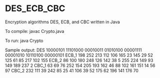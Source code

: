 # DES_ECB_CBC
Encryption algorithms DES, ECB, and CBC written in Java

To compile:
    javac Crypto.java

To run:
    java Crypto

Sample output:
DES
10000101 11101000 00010011 01010100 00001111 00001010 10110100 00000101
ECB_1
198 252 213 112 106 165 23 145 29 52 125 61 85 217 102 155
ECB_2
86 100 180 248 126 142 38 5 255 224 149 93 149 189 237 2
CBC_1
63 69 76 252 154 205 193 162 46 88 102 161 151 14 56 97
CBC_2
232 111 39 242 85 25 41 106 39 52 175 62 196 141 176 70
